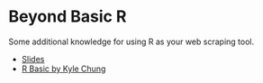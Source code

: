 # Beyond Basic R

Some additional knowledge for using R as your web scraping tool.

- [Slides](http://mansunkuo.github.io/BeyondBasicR/)
- [R Basic by Kyle Chung](https://github.com/everdark/rbasic)
